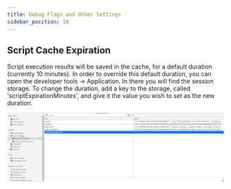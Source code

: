 ```yaml
---
title: Debug Flags and Other Settings
sidebar_position: 18
---
```


## Script Cache Expiration

Script execution results will be saved in the cache, for a default duration (currently 10 minutes). In order to override this default duration, you can open the developer tools → Application. In there you will find the session storage. To change the duration, add a key to the storage, called 'scriptExpirationMinutes', and give it the value you wish to set as the new duration.

![](./script-cache-expiration.png)
